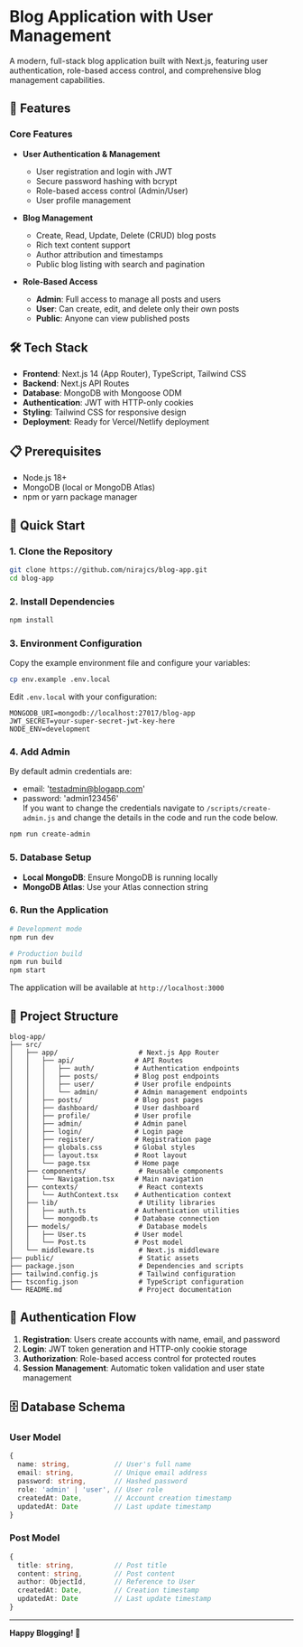 # Blog Application with User Management

A modern, full-stack blog application built with Next.js, featuring user authentication, role-based access control, and comprehensive blog management capabilities.

## 🚀 Features

### Core Features
- **User Authentication & Management**
  - User registration and login with JWT
  - Secure password hashing with bcrypt
  - Role-based access control (Admin/User)
  - User profile management

- **Blog Management**
  - Create, Read, Update, Delete (CRUD) blog posts
  - Rich text content support
  - Author attribution and timestamps
  - Public blog listing with search and pagination

- **Role-Based Access**
  - **Admin**: Full access to manage all posts and users
  - **User**: Can create, edit, and delete only their own posts
  - **Public**: Anyone can view published posts

## 🛠️ Tech Stack

- **Frontend**: Next.js 14 (App Router), TypeScript, Tailwind CSS
- **Backend**: Next.js API Routes
- **Database**: MongoDB with Mongoose ODM
- **Authentication**: JWT with HTTP-only cookies
- **Styling**: Tailwind CSS for responsive design
- **Deployment**: Ready for Vercel/Netlify deployment

## 📋 Prerequisites

- Node.js 18+ 
- MongoDB (local or MongoDB Atlas)
- npm or yarn package manager

## 🚀 Quick Start

### 1. Clone the Repository
```bash
git clone https://github.com/nirajcs/blog-app.git
cd blog-app
```

### 2. Install Dependencies
```bash
npm install
```

### 3. Environment Configuration
Copy the example environment file and configure your variables:
```bash
cp env.example .env.local
```

Edit `.env.local` with your configuration:
```env
MONGODB_URI=mongodb://localhost:27017/blog-app
JWT_SECRET=your-super-secret-jwt-key-here
NODE_ENV=development
```

### 4. Add Admin
By default admin credentials are:
- email: 'testadmin@blogapp.com'
- password: 'admin123456'<br>
If you want to change the credentials navigate to `/scripts/create-admin.js` and change the details in the code and run the code below.
```bash
npm run create-admin
```

### 5. Database Setup
- **Local MongoDB**: Ensure MongoDB is running locally
- **MongoDB Atlas**: Use your Atlas connection string

### 6. Run the Application
```bash
# Development mode
npm run dev

# Production build
npm run build
npm start
```

The application will be available at `http://localhost:3000`

## 📁 Project Structure

```
blog-app/
├── src/
│   ├── app/                    # Next.js App Router
│   │   ├── api/               # API Routes
│   │   │   ├── auth/          # Authentication endpoints
│   │   │   ├── posts/         # Blog post endpoints
│   │   │   ├── user/          # User profile endpoints
│   │   │   └── admin/         # Admin management endpoints
│   │   ├── posts/             # Blog post pages
│   │   ├── dashboard/         # User dashboard
│   │   ├── profile/           # User profile
│   │   ├── admin/             # Admin panel
│   │   ├── login/             # Login page
│   │   ├── register/          # Registration page
│   │   ├── globals.css        # Global styles
│   │   ├── layout.tsx         # Root layout
│   │   └── page.tsx           # Home page
│   ├── components/             # Reusable components
│   │   └── Navigation.tsx     # Main navigation
│   ├── contexts/               # React contexts
│   │   └── AuthContext.tsx    # Authentication context
│   ├── lib/                    # Utility libraries
│   │   ├── auth.ts            # Authentication utilities
│   │   └── mongodb.ts         # Database connection
│   ├── models/                 # Database models
│   │   ├── User.ts            # User model
│   │   └── Post.ts            # Post model
│   └── middleware.ts           # Next.js middleware
├── public/                     # Static assets
├── package.json                # Dependencies and scripts
├── tailwind.config.js          # Tailwind configuration
├── tsconfig.json               # TypeScript configuration
└── README.md                   # Project documentation
```

## 🔐 Authentication Flow

1. **Registration**: Users create accounts with name, email, and password
2. **Login**: JWT token generation and HTTP-only cookie storage
3. **Authorization**: Role-based access control for protected routes
4. **Session Management**: Automatic token validation and user state management

## 🗄️ Database Schema

### User Model
```typescript
{
  name: string,           // User's full name
  email: string,          // Unique email address
  password: string,       // Hashed password
  role: 'admin' | 'user', // User role
  createdAt: Date,        // Account creation timestamp
  updatedAt: Date         // Last update timestamp
}
```

### Post Model
```typescript
{
  title: string,          // Post title
  content: string,        // Post content
  author: ObjectId,       // Reference to User
  createdAt: Date,        // Creation timestamp
  updatedAt: Date         // Last update timestamp
}
```
---
**Happy Blogging! 🚀**
